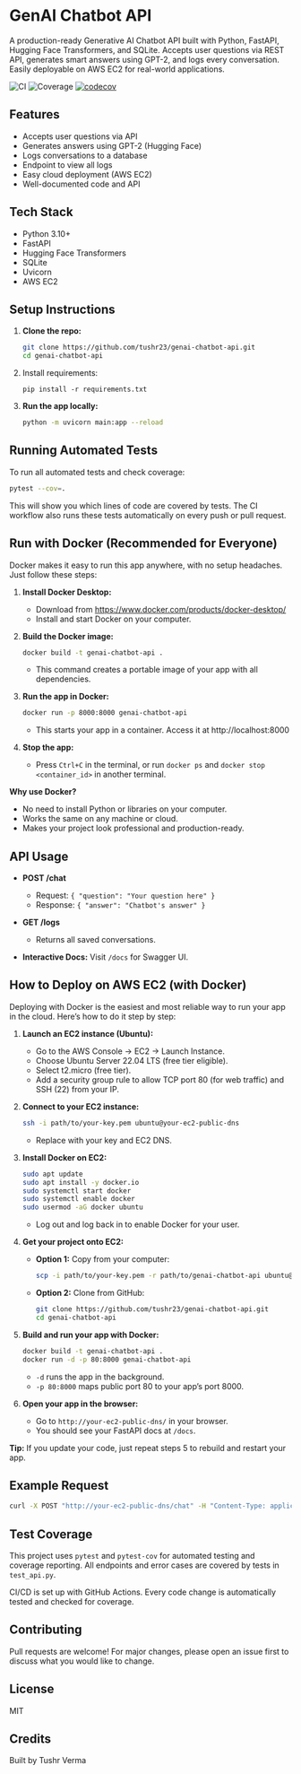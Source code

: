 
# GenAI Chatbot API

A production-ready Generative AI Chatbot API built with Python, FastAPI, Hugging Face Transformers, and SQLite. Accepts user questions via REST API, generates smart answers using GPT-2, and logs every conversation. Easily deployable on AWS EC2 for real-world applications.

![CI](https://github.com/tushr23/genai-chatbot-api/actions/workflows/ci.yml/badge.svg)
![Coverage](https://img.shields.io/badge/coverage-100%25-brightgreen)
[![codecov](https://codecov.io/gh/tushr23/genai-chatbot-api/graph/badge.svg?token=USR50RXZN8)](https://codecov.io/gh/tushr23/genai-chatbot-api)

## Features
- Accepts user questions via API
- Generates answers using GPT-2 (Hugging Face)
- Logs conversations to a database
- Endpoint to view all logs
- Easy cloud deployment (AWS EC2)
- Well-documented code and API

## Tech Stack
- Python 3.10+
- FastAPI
- Hugging Face Transformers
- SQLite
- Uvicorn
- AWS EC2

## Setup Instructions

1. **Clone the repo:**
   ```bash
   git clone https://github.com/tushr23/genai-chatbot-api.git
   cd genai-chatbot-api
   ```

2. Install requirements:
   ```
   pip install -r requirements.txt
   ```

3. **Run the app locally:**
   ```bash
   python -m uvicorn main:app --reload
   ```


## Running Automated Tests

To run all automated tests and check coverage:

```bash
pytest --cov=.
```

This will show you which lines of code are covered by tests. The CI workflow also runs these tests automatically on every push or pull request.

## Run with Docker (Recommended for Everyone)

Docker makes it easy to run this app anywhere, with no setup headaches. Just follow these steps:

1. **Install Docker Desktop:**
   - Download from https://www.docker.com/products/docker-desktop/
   - Install and start Docker on your computer.

2. **Build the Docker image:**
   ```bash
   docker build -t genai-chatbot-api .
   ```
   - This command creates a portable image of your app with all dependencies.

3. **Run the app in Docker:**
   ```bash
   docker run -p 8000:8000 genai-chatbot-api
   ```
   - This starts your app in a container. Access it at http://localhost:8000

4. **Stop the app:**
   - Press `Ctrl+C` in the terminal, or run `docker ps` and `docker stop <container_id>` in another terminal.

**Why use Docker?**
- No need to install Python or libraries on your computer.
- Works the same on any machine or cloud.
- Makes your project look professional and production-ready.

## API Usage

- **POST /chat**
  - Request: `{ "question": "Your question here" }`
  - Response: `{ "answer": "Chatbot's answer" }`

- **GET /logs**
  - Returns all saved conversations.

- **Interactive Docs:** Visit `/docs` for Swagger UI.


## How to Deploy on AWS EC2 (with Docker)

Deploying with Docker is the easiest and most reliable way to run your app in the cloud. Here’s how to do it step by step:

1. **Launch an EC2 instance (Ubuntu):**
   - Go to the AWS Console → EC2 → Launch Instance.
   - Choose Ubuntu Server 22.04 LTS (free tier eligible).
   - Select t2.micro (free tier).
   - Add a security group rule to allow TCP port 80 (for web traffic) and SSH (22) from your IP.

2. **Connect to your EC2 instance:**
   ```bash
   ssh -i path/to/your-key.pem ubuntu@your-ec2-public-dns
   ```
   - Replace with your key and EC2 DNS.

3. **Install Docker on EC2:**
   ```bash
   sudo apt update
   sudo apt install -y docker.io
   sudo systemctl start docker
   sudo systemctl enable docker
   sudo usermod -aG docker ubuntu
   ```
   - Log out and log back in to enable Docker for your user.

4. **Get your project onto EC2:**
   - **Option 1:** Copy from your computer:
     ```bash
     scp -i path/to/your-key.pem -r path/to/genai-chatbot-api ubuntu@your-ec2-public-dns:~
     ```
   - **Option 2:** Clone from GitHub:
     ```bash
     git clone https://github.com/tushr23/genai-chatbot-api.git
     cd genai-chatbot-api
     ```

5. **Build and run your app with Docker:**
   ```bash
   docker build -t genai-chatbot-api .
   docker run -d -p 80:8000 genai-chatbot-api
   ```
   - `-d` runs the app in the background.
   - `-p 80:8000` maps public port 80 to your app’s port 8000.

6. **Open your app in the browser:**
   - Go to `http://your-ec2-public-dns/` in your browser.
   - You should see your FastAPI docs at `/docs`.

**Tip:** If you update your code, just repeat steps 5 to rebuild and restart your app.

## Example Request

```bash
curl -X POST "http://your-ec2-public-dns/chat" -H "Content-Type: application/json" -d "{\"question\": \"What is AI?\"}"
```

## Test Coverage

This project uses `pytest` and `pytest-cov` for automated testing and coverage reporting. All endpoints and error cases are covered by tests in `test_api.py`.

CI/CD is set up with GitHub Actions. Every code change is automatically tested and checked for coverage.

## Contributing

Pull requests are welcome! For major changes, please open an issue first to discuss what you would like to change.

## License

MIT

## Credits

Built by Tushr Verma